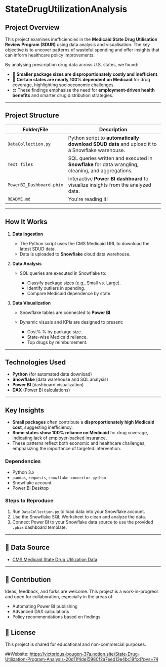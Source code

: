 # StateDrugUtilizationAnalysis
## Project Overview

This project examines inefficiencies in the **Medicaid State Drug Utilisation Review Program (SDUR)** using data analysis and visualisation. The key objective is to uncover patterns of wasteful spending and offer insights that can inform healthcare policy improvements.

By analysing prescription drug data across U.S. states, we found:

* 💸 **Smaller package sizes are disproportionately costly and inefficient**.
* 🏥 **Certain states are nearly 100% dependent on Medicaid** for drug coverage, highlighting socioeconomic challenges.
* ⚖️ These findings emphasise the need for **employment-driven health benefits** and smarter drug distribution strategies.

---

## Project Structure

| Folder/File                   | Description                                                                                       |
| ----------------------------- | ------------------------------------------------------------------------------------------------- |
| `DataCollection.py`           | Python script to **automatically download SDUD data** and upload it to a Snowflake warehouse.     |
| `Text files`                  | SQL queries written and executed in **Snowflake** for data wrangling, cleaning, and aggregations. |
| `PowerBI_Dashboard.pbix`      | Interactive **Power BI dashboard** to visualize insights from the analyzed data.                  |
| `README.md`                   | You're reading it!                                                                                |

---

## How It Works

1. **Data Ingestion**

   * The Python script uses the CMS Medicaid URL to download the latest SDUD data.
   * Data is uploaded to **Snowflake** cloud data warehouse.

2. **Data Analysis**

   * SQL queries are executed in Snowflake to:

     * Classify package sizes (e.g., Small vs. Large).
     * Identify outliers in spending.
     * Compare Medicaid dependence by state.

3. **Data Visualization**

   * Snowflake tables are connected to **Power BI**.
   * Dynamic visuals and KPIs are designed to present:

     * Cost% % by package size.
     * State-wise Medicaid reliance.
     * Top drugs by reimbursement.

---

## Technologies Used

* **Python** (for automated data download)
* **Snowflake** (data warehouse and SQL analysis)
* **Power BI** (dashboard visualization)
* **DAX** (Power BI calculations)

---

## Key Insights

* **Small packages** often contribute a **disproportionately high Medicaid cost**, suggesting inefficiency.
* **Some states show 100% reliance on Medicaid** for drug coverage, indicating lack of employer-backed insurance.
* These patterns reflect both economic and healthcare challenges, emphasizing the importance of targeted intervention.

### Dependencies

* Python 3.x
* `pandas`, `requests`, `snowflake-connector-python`
* Snowflake account
* Power BI Desktop

### Steps to Reproduce

1. Run `DataCollection.py` to load data into your Snowflake account.
2. Use the Snowflake SQL Worksheet to clean and analyze the data.
3. Connect Power BI to your Snowflake data source to use the provided `.pbix` dashboard template.

---

## 📁 Data Source

* [CMS Medicaid State Drug Utilization Data](https://data.medicaid.gov/)

---

## 🤝 Contribution

Ideas, feedback, and forks are welcome. This project is a work-in-progress and open for collaboration, especially in the areas of:

* Automating Power BI publishing
* Advanced DAX calculations
* Policy recommendations based on findings


## 📄 License

This project is shared for educational and non-commercial purposes.


##Website: https://victorious-bougon-37a.notion.site/State-Drug-Utilization-Program-Analysis-20d11f4de15980f2a7eed13e4bc19fcd?pvs=74
